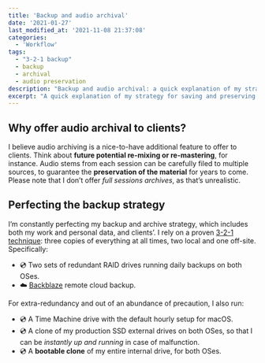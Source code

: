 ```yaml
---
title: 'Backup and audio archival'
date: '2021-01-27'
last_modified_at: '2021-11-08 21:37:08'
categories:
  - 'Workflow'
tags:
  - "3-2-1 backup"
  - backup
  - archival
  - audio preservation
description: "Backup and audio archival: a quick explanation of my strategy for saving and preserving sound material, both for personal use and for my clients."
excerpt: "A quick explanation of my strategy for saving and preserving audio material, both for personal use and for my clients."
---
```

## Why offer audio archival to clients?

I believe audio archiving is a nice-to-have additional feature to offer to clients. Think about **future potential re-mixing or re-mastering**, for instance. Audio stems from each session can be carefully filed to multiple sources, to guarantee the **preservation of the material** for years to come. Please note that I don’t offer _full sessions archives_, as that’s unrealistic.

## Perfecting the backup strategy

I’m constantly perfecting my backup and archive strategy, which includes both my work and personal data, and clients’. I rely on a proven [3-2-1 technique](https://www.backblaze.com/blog/the-3-2-1-backup-strategy/): three copies of everything at all times, two local and one off-site. Specifically:

<ul class="list-group list-group-flush">
  <li class="list-group-item my-0">💿 Two sets of redundant RAID drives running daily backups on both OSes.</li>
  <li class="list-group-item my-0">☁️ <a href="https://www.backblaze.com/cloud-backup.html#af9rjz" target="_blank">Backblaze</a> remote cloud backup.</li>
</ul>

For extra-redundancy and out of an abundance of precaution, I also run:

<ul class="list-group list-group-flush">
  <li class="list-group-item my-0">💿 A Time Machine drive with the default hourly setup for macOS.</li>
  <li class="list-group-item my-0">💿 A clone of my production SSD external drives on both OSes, so that I can be <em>instantly up and running</em> in case of malfunction.</li>
  <li class="list-group-item my-0">💿 A <strong>bootable clone</strong> of my entire internal drive, for both OSes.</li>
</ul>
